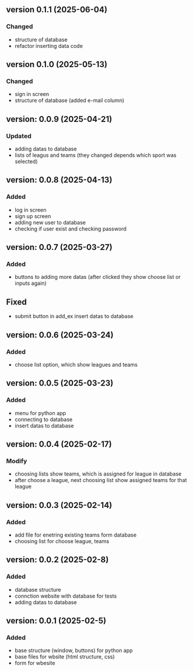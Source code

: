 ## version 0.1.1 (2025-06-04)

### Changed
- structure of database
- refactor inserting data code

## version 0.1.0 (2025-05-13)

### Changed
- sign in screen
- structure of database (added e-mail column)

## version: 0.0.9 (2025-04-21)

### Updated
- adding datas to database
- lists of leagus and teams (they changed depends which sport was selected)

## version: 0.0.8 (2025-04-13)

### Added
- log in screen
- sign up screen
- adding new user to database
- checking if user exist and checking password

## version: 0.0.7 (2025-03-27)

### Added
- buttons to adding more datas (after clicked they show choose list or inputs again)

## Fixed
- submit button in add_ex insert datas to database

## version: 0.0.6 (2025-03-24)

### Added
- choose list option, which show leagues and teams

## version: 0.0.5 (2025-03-23)

### Added
- menu for python app
- connecting to database
- insert datas to database

## version: 0.0.4 (2025-02-17)

### Modify
- choosing lists show teams, which is assigned for league in database
- after choose a league, next choosing list show assigned teams for that league

## version: 0.0.3 (2025-02-14)

### Added
- add file for enetring existing teams form database
- choosing list for choose league, teams

## version: 0.0.2 (2025-02-8)

### Added 
- database structure
- connction website with database for tests
- adding datas to database

## version: 0.0.1 (2025-02-5)

### Added
- base structure (window, buttons) for python app
- base files for wbsite (html structure, css)
- form for wbesite
